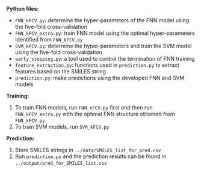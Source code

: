 **Python files:**
- `FNN_kFCV.py`: determine the hyper-parameters of the FNN model using the five-fold cross-validation
- `FNN_kFCV_extra.py`: train FNN model using the optimal hyper-parameters identified from `FNN_kFCV.py`
- `SVM_kFCV.py`: determine the hyper-parameters and train the SVM model using the five-fold cross-validation
- `early_stopping.py`: a tool used to control the termination of FNN training
- `feature_extraction.py`: functions used in `prediction.py` to extract features based on the SMILES string
- `prediction.py`: make predictions using the developed FNN and SVM models

**Training:**
1. To train FNN models, run `FNN_kFCV.py` first and then run `FNN_kFCV_extra.py` with the optimal FNN structure obtained from `FNN_kFCV.py`
2. To train SVM models, run `SVM_kFCV.py`

**Prediction:**
1. Store SMILES strings in `../data/SMILES_list_for_pred.csv`
2. Run `prediction.py` and the prediction results can be found in `../output/pred_for_SMILES_list.csv`
